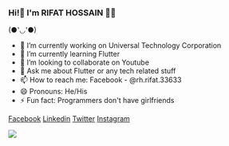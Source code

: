 ### Hi!👋 I'm RIFAT HOSSAIN 👨‍💻

  (●'◡'●)

- 🔭 I’m currently working on Universal Technology Corporation
- 🌱 I’m currently learning Flutter
- 👯 I’m looking to collaborate on Youtube
- 💬 Ask me about Flutter or any tech related stuff
- 📫 How to reach me: Facebook - @rh.rifat.33633 
- 😄 Pronouns: He/His
- ⚡ Fun fact: Programmers don't have girlfriends

[Facebook](https://www.facebook.com/rh.rifat.33633)    [Linkedin](https://www.linkedin.com/in/rifat-hossain-66811b201/)     [Twitter](https://twitter.com/Rifatho25073502)       [Instagram](https://www.instagram.com/rh_rifat220/?hl=en)

<img src="https://github-readme-stats.vercel.app/api?username=rifathossain82&&show_icons=true&title_color=ffffff&icon_color=bb2acf&text_color=daf7dc&bg_color=151515">


